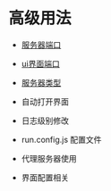 # 高级用法

- [服务器端口](advance/port.md)

- [ui界面端口](advance/uiPort.md)

- [服务器类型](advance/serverType.md)

- 自动打开界面

- 日志级别修改

- run.config.js 配置文件

- 代理服务器使用

- 界面配置相关


